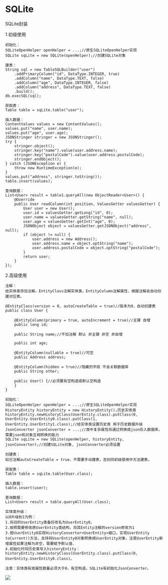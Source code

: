 # SQLite
SQLite封装

1.初级使用

    初始化：
    SQLiteOpenHelper openHelper = ...;//原生SQLiteOpenHelper实现
    SQLite sqLite = new SQLite(openHelper);//创建SQLite对象

    建表：
    String sql = new TableSQLBuilder("user")
        .addPrimaryColumn("id", DataType.INTEGER, true)
        .addColumn("name", DataType.TEXT, false)
        .addColumn("age", DataType.INTEGER, false)
        .addColumn("address", DataType.TEXT, false)
        .build();
    db.execSQL(sql);

    获取表：
    Table table = sqLite.table("user");

    插入数据：
    ContentValues values = new ContentValues();
    values.put("name", user.name);
    values.put("age", user.age);
    JSONStringer stringer = new JSONStringer();
    try {
        stringer.object();
        stringer.key("name").value(user.address.name);
        stringer.key("postalCode").value(user.address.postalCode);
        stringer.endObject();
    } catch (JSONException e) {
        throw new RuntimeException(e);
    }
    values.put("address", stringer.toString());
    table.insert(values);

    查询数据：
    List<User> result = table1.queryAll(new ObjectReader<User>() {
        @Override
        public User readColumn(int position, ValuesGetter valuesGetter) {
            User user = new User();
            user.id = valuesGetter.getLong("id", 0);
            user.name = valuesGetter.getString("name", null);
            user.age = valuesGetter.getInt("age", 0);
            JSONObject object = valuesGetter.getJSONObject("address", null);
            if (object != null) {
                user.address = new Address();
                user.address.name = object.optString("name");
                user.address.postalCode = object.optString("postalCode");
            }
            return user;
        }
    });

2.高级使用

    注解：
    给实体类添加注解，EntityClass注解实体类，EntityColumn注解属性，根据注解会自动创建对应表。

    @EntityClass(version = 0, autoCreateTable = true)//版本为0，自动创建表
    public class User {

        @EntityColumn(primary = true, autoIncrement = true)//主键 自增
        public long id;

        public String name;//不加注解 默认 非主键 非空 非自增

        public int age;

        @EntityColumn(nullable = true)//可空
        public Address address;

        @EntityColumn(hidden = true)//隐藏的字段 不会关联数据库
        public String other;

        public User() {//必须要有空构造或默认空构造
        }
    }

    初始化：
    SQLiteOpenHelper openHelper = ...;//原生SQLiteOpenHelper实现
    HistoryEntity historyEntity = new HistoryEntity();历史实体类
    historyEntity.newHistoryClass(UserEntity.class).putClass(0, UserEntity.UserEntity0.class).putClass(1, UserEntity.UserEntity1.class);//给实体类设置历史类 用于历史数据升级
    JsonConverter jsonConverter = ...;//类中复杂属性将通过转换成json存入数据库，需要json和对象互相转换的能力
    SQLite sqLite = new SQLite(openHelper, historyEntity, jsonConverter);//创建SQLite对象, jsonConverter必须设置

    创建表：
    如已注解autoCreateTable = true，不需要手动建表，否则同初级使用中方法建表。

    获取表：
    Table table = sqLite.table(User.class);

    插入数据：
    table.insert(user);

    查询数据：
    List<User> result = table.queryAll(User.class);

    实体类升级：
    以0升级到1为例：
    1.将旧的UserEntity类备份改名为UserEntity0，
    2.按照需要修改原UserEntity类结构，将其Entity注解的version修改为1
    3.使UserEntity0实现HistoryConverter<UserEntity>接口，实现UserEntity toCurrent()方法，支持将UserEntity0对象转换成UserEntity对象，注意UserEntity新增属性如果注解为非空，需要赋予默认值.
    4.初始化时将历史类写入historyEntity：historyEntity.newHistoryClass(UserEntity.class).putClass(0, UserEntity.UserEntity0.class)。

    注意：实体类有效属性数量必须大于0，有空构造，SQLite有初始化JsonConverter。

[![](https://www.jitpack.io/v/rendebiao/SQLite.svg)](https://www.jitpack.io/#rendebiao/SQLite)
